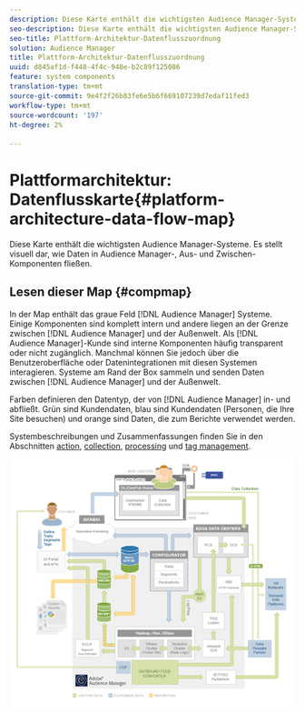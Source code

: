 ```yaml
---
description: Diese Karte enthält die wichtigsten Audience Manager-Systeme. Es stellt visuell dar, wie Daten in Audience Manager-, Aus- und Zwischen-Komponenten fließen.
seo-description: Diese Karte enthält die wichtigsten Audience Manager-Systeme. Es stellt visuell dar, wie Daten in Audience Manager-, Aus- und Zwischen-Komponenten fließen.
seo-title: Plattform-Architektur-Datenflusszuordnung
solution: Audience Manager
title: Plattform-Architektur-Datenflusszuordnung
uuid: d845af1d-f448-4f4c-948e-b2c89f125086
feature: system components
translation-type: tm+mt
source-git-commit: 9e4f2f26b83fe6e5b6f669107239d7edaf11fed3
workflow-type: tm+mt
source-wordcount: '197'
ht-degree: 2%

---
```



# Plattformarchitektur: Datenflusskarte{#platform-architecture-data-flow-map}

Diese Karte enthält die wichtigsten Audience Manager-Systeme. Es stellt visuell dar, wie Daten in Audience Manager-, Aus- und Zwischen-Komponenten fließen.

## Lesen dieser Map {#compmap}

<!-- 

c_compmap.xml

 -->

In der Map enthält das graue Feld [!DNL Audience Manager] Systeme. Einige Komponenten sind komplett intern und andere liegen an der Grenze zwischen [!DNL Audience Manager] und der Außenwelt. Als [!DNL Audience Manager]-Kunde sind interne Komponenten häufig transparent oder nicht zugänglich. Manchmal können Sie jedoch über die Benutzeroberfläche oder Datenintegrationen mit diesen Systemen interagieren. Systeme am Rand der Box sammeln und senden Daten zwischen [!DNL Audience Manager] und der Außenwelt.

Farben definieren den Datentyp, der von [!DNL Audience Manager] in- und abfließt. Grün sind Kundendaten, blau sind Kundendaten (Personen, die Ihre Site besuchen) und orange sind Daten, die zum Berichte verwendet werden.

Systembeschreibungen und Zusammenfassungen finden Sie in den Abschnitten [action](../../reference/system-components/components-data-action.md), [collection](../../reference/system-components/components-data-collection.md), [processing](../../reference/system-components/components-data-processing.md) und [tag management](../../reference/system-components/components-tag-management.md).

![](assets/flowmap.png)

